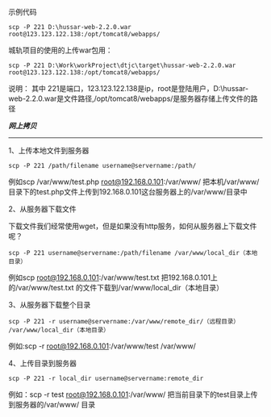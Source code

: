示例代码
```shell
scp -P 221 D:\hussar-web-2.2.0.war root@123.123.122.138:/opt/tomcat8/webapps/
```
城轨项目的使用的上传war包用：
```shell
scp -P 221 D:\Work\workProject\dtjc\target\hussar-web-2.2.0.war root@123.123.122.138:/opt/tomcat8/webapps/
```
说明：
其中 221是端口，123.123.122.138是ip，root是登陆用户，D:\hussar-web-2.2.0.war是文件路径,/opt/tomcat8/webapps/是服务器存储上传文件的路径

_**网上拷贝**_

---

1、上传本地文件到服务器
```shell
scp -P 221 /path/filename username@servername:/path/
```


例如scp /var/www/test.php root@192.168.0.101:/var/www/ 把本机/var/www/目录下的test.php文件上传到192.168.0.101这台服务器上的/var/www/目录中

2、从服务器下载文件

下载文件我们经常使用wget，但是如果没有http服务，如何从服务器上下载文件呢？

```shell
scp -P 221 username@servername:/path/filename /var/www/local_dir（本地目录）
```

例如scp root@192.168.0.101:/var/www/test.txt 把192.168.0.101上的/var/www/test.txt 的文件下载到/var/www/local_dir（本地目录）

3、从服务器下载整个目录

```shell
scp -P 221 -r username@servername:/var/www/remote_dir/（远程目录） /var/www/local_dir（本地目录）
```

例如:scp -r root@192.168.0.101:/var/www/test /var/www/

4、上传目录到服务器

```shell
scp -P 221 -r local_dir username@servername:remote_dir
```

例如：scp -r test root@192.168.0.101:/var/www/ 把当前目录下的test目录上传到服务器的/var/www/ 目录